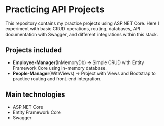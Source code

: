 # Practicing API Projects
This repository contains my practice projects using ASP.NET Core.
Here I experiment with basic CRUD operations, routing, databases, API documentation with Swagger, and different integrations within this stack.

## Projects included
- **Employee-Manager**(InMemoryDb) → Simple CRUD with Entity Framework Core using in-memory database.  
- **People-Manager**(WithViews) → Project with Views and Bootstrap to practice routing and front-end integration.

## Main technologies
- ASP.NET Core  
- Entity Framework Core  
- Swagger
